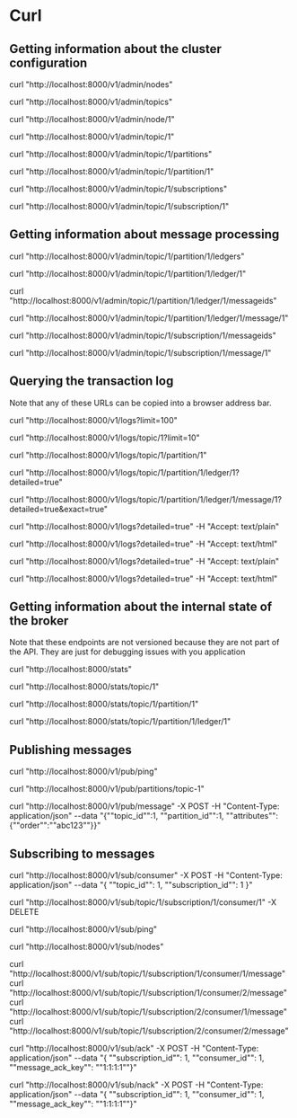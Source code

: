 # Curl

## Getting information about the cluster configuration

curl "http://localhost:8000/v1/admin/nodes"

curl "http://localhost:8000/v1/admin/topics"

curl "http://localhost:8000/v1/admin/node/1"

curl "http://localhost:8000/v1/admin/topic/1"

curl "http://localhost:8000/v1/admin/topic/1/partitions"

curl "http://localhost:8000/v1/admin/topic/1/partition/1"

curl "http://localhost:8000/v1/admin/topic/1/subscriptions"

curl "http://localhost:8000/v1/admin/topic/1/subscription/1"

## Getting information about message processing

curl "http://localhost:8000/v1/admin/topic/1/partition/1/ledgers"

curl "http://localhost:8000/v1/admin/topic/1/partition/1/ledger/1"

curl "http://localhost:8000/v1/admin/topic/1/partition/1/ledger/1/messageids"

curl "http://localhost:8000/v1/admin/topic/1/partition/1/ledger/1/message/1"

curl "http://localhost:8000/v1/admin/topic/1/subscription/1/messageids"

curl "http://localhost:8000/v1/admin/topic/1/subscription/1/message/1"

## Querying the transaction log

Note that any of these URLs can be copied into a browser address bar.

curl "http://localhost:8000/v1/logs?limit=100"

curl "http://localhost:8000/v1/logs/topic/1?limit=10"

curl "http://localhost:8000/v1/logs/topic/1/partition/1"

curl "http://localhost:8000/v1/logs/topic/1/partition/1/ledger/1?detailed=true"

curl "http://localhost:8000/v1/logs/topic/1/partition/1/ledger/1/message/1?detailed=true&exact=true"

curl "http://localhost:8000/v1/logs?detailed=true" -H "Accept: text/plain"

curl "http://localhost:8000/v1/logs?detailed=true" -H "Accept: text/html"

curl "http://localhost:8000/v1/logs?detailed=true" -H "Accept: text/plain"

curl "http://localhost:8000/v1/logs?detailed=true" -H "Accept: text/html"

## Getting information about the internal state of the broker

Note that these endpoints are not versioned because they are not part of the API. They are
just for debugging issues with you application

curl "http://localhost:8000/stats"

curl "http://localhost:8000/stats/topic/1"

curl "http://localhost:8000/stats/topic/1/partition/1"

curl "http://localhost:8000/stats/topic/1/partition/1/ledger/1"

## Publishing messages

curl "http://localhost:8000/v1/pub/ping"

curl "http://localhost:8000/v1/pub/partitions/topic-1"

curl "http://localhost:8000/v1/pub/message" -X POST -H "Content-Type: application/json" --data "{""topic_id"":1, ""partition_id"":1, ""attributes"":{""order"":""abc123""}}"

## Subscribing to messages

curl "http://localhost:8000/v1/sub/consumer" -X POST -H "Content-Type: application/json" --data "{ ""topic_id"": 1, ""subscription_id"": 1 }"

curl "http://localhost:8000/v1/sub/topic/1/subscription/1/consumer/1" -X DELETE

curl "http://localhost:8000/v1/sub/ping"

curl "http://localhost:8000/v1/sub/nodes"

curl "http://localhost:8000/v1/sub/topic/1/subscription/1/consumer/1/message"
curl "http://localhost:8000/v1/sub/topic/1/subscription/1/consumer/2/message"
curl "http://localhost:8000/v1/sub/topic/1/subscription/2/consumer/1/message"
curl "http://localhost:8000/v1/sub/topic/1/subscription/2/consumer/2/message"

curl "http://localhost:8000/v1/sub/ack" -X POST -H "Content-Type: application/json" --data "{ ""subscription_id"": 1, ""consumer_id"": 1, ""message_ack_key"": ""1:1:1:1""}"

curl "http://localhost:8000/v1/sub/nack" -X POST -H "Content-Type: application/json" --data "{ ""subscription_id"": 1, ""consumer_id"": 1, ""message_ack_key"": ""1:1:1:1""}"
